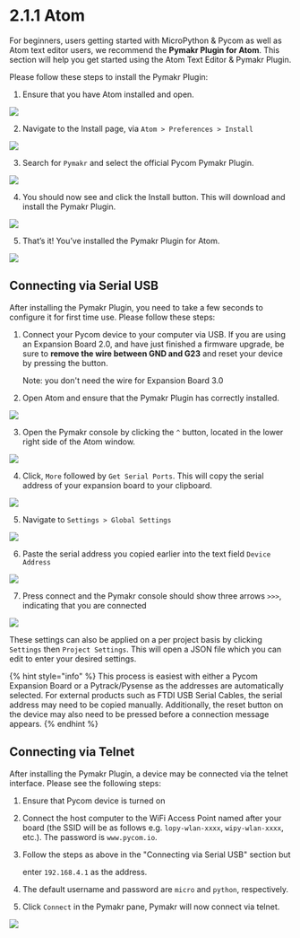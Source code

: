 # 2.1.1 Atom

For beginners, users getting started with MicroPython & Pycom as well as Atom text editor users, we recommend the **Pymakr Plugin for Atom**. This section will help you get started using the Atom Text Editor & Pymakr Plugin.

Please follow these steps to install the Pymakr Plugin:

1. Ensure that you have Atom installed and open.

![](../../.gitbook/assets/atom_setup_step_1%20%281%29.png)

2. Navigate to the Install page, via `Atom > Preferences > Install`

![](../../.gitbook/assets/atom_setup_step_2%20%281%29.png)

3. Search for `Pymakr` and select the official Pycom Pymakr Plugin.

![](../../.gitbook/assets/atom_setup_step_3%20%281%29.png)

4. You should now see and click the Install button. This will download and install the Pymakr Plugin.

![](../../.gitbook/assets/atom_setup_step_4%20%281%29.png)

5. That’s it! You’ve installed the Pymakr Plugin for Atom.

![](../../.gitbook/assets/atom_setup_step_5%20%281%29.png)

## Connecting via Serial USB

After installing the Pymakr Plugin, you need to take a few seconds to configure it for first time use. Please follow these steps:

1. Connect your Pycom device to your computer via USB. If you are using an Expansion Board 2.0, and have just finished a firmware upgrade, be sure to **remove the wire between GND and G23** and reset your device by pressing the button.

   Note: you don't need the wire for Expansion Board 3.0

2. Open Atom and ensure that the Pymakr Plugin has correctly installed.

![](../../.gitbook/assets/atom_config_step_2%20%281%29.png)

3. Open the Pymakr console by clicking the `^` button, located in the lower right side of the Atom window.

![](../../.gitbook/assets/atom_config_step_3.png)

4. Click, `More` followed by `Get Serial Ports`. This will copy the serial address of your expansion board to your clipboard.

![](../../.gitbook/assets/atom_config_step_4.png)

5. Navigate to `Settings > Global Settings`

![](../../.gitbook/assets/atom_config_step_5.png)

6. Paste the serial address you copied earlier into the text field `Device Address`

![](../../.gitbook/assets/atom_config_step_6.png)

7. Press connect and the Pymakr console should show three arrows `>>>`, indicating that you are connected

![](../../.gitbook/assets/atom_config_step_7.png)

These settings can also be applied on a per project basis by clicking `Settings` then `Project Settings`. This will open a JSON file which you can edit to enter your desired settings.

{% hint style="info" %}
This process is easiest with either a Pycom Expansion Board or a Pytrack/Pysense as the addresses are automatically selected. For external products such as FTDI USB Serial Cables, the serial address may need to be copied manually. Additionally, the reset button on the device may also need to be pressed before a connection message appears.
{% endhint %}

## Connecting via Telnet

After installing the Pymakr Plugin, a device may be connected via the telnet interface. Please see the following steps:

1. Ensure that Pycom device is turned on
2. Connect the host computer to the WiFi Access Point named after your board \(the SSID will be as follows e.g. `lopy-wlan-xxxx`, `wipy-wlan-xxxx`, etc.\). The password is `www.pycom.io`.
3. Follow the steps as above in the "Connecting via Serial USB" section but

   enter `192.168.4.1` as the address.

4. The default username and password are `micro` and `python`, respectively.
5. Click `Connect` in the Pymakr pane, Pymakr will now connect via telnet.

![](../../.gitbook/assets/pymakr-plugin-settings%20%281%29.png)

